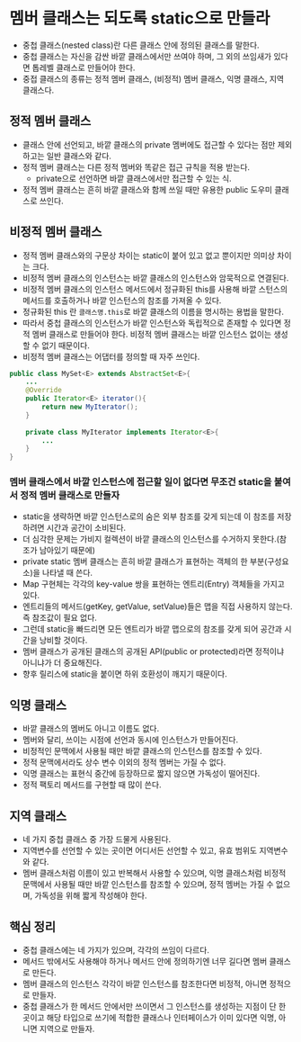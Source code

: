# 멤버 클래스는 되도록 static으로 만들라

- 중첩 클래스(nested class)란 다른 클래스 안에 정의된 클래스를 말한다.
- 중첩 클래스는 자신을 감싼 바깥 클래스에서만 쓰여야 하며, 그 외의 쓰임새가 있다면 톱레벨 클래스로 만들어야 한다.
- 중접 클래스의 종류는 정적 멤버 클래스, (비정적) 멤버 클래스, 익명 클래스, 지역 클래스다.

## 정적 멤버 클래스

- 클래스 안에 선언되고, 바깥 클래스의 private 멤버에도 접근할 수 있다는 점만 제외하고는 일반 클래스와 같다.
- 정적 멤버 클래스는 다른 정적 멤버와 똑같은 접근 규칙을 적용 받는다.
  - private으로 선언하면 바깥 클래스에서만 접근할 수 있는 식.
- 정적 멤버 클래스는 흔히 바깥 클래스와 함께 쓰일 때만 유용한 public 도우미 클래스로 쓰인다.

## 비정적 멤버 클래스

- 정적 멤버 클래스와의 구문상 차이는 static이 붙어 있고 없고 뿐이지만 의미상 차이는 크다.
- 비정적 멤버 클래스의 인스턴스는 바깥 클래스의 인스턴스와 암묵적으로 연결된다.
- 비정적 멤버 클래스의 인스턴스 메서드에서 정규화된 this를 사용해 바깥 스턴스의 메서드를 호출하거나
바깥 인스턴스의 참조를 가져올 수 있다.
- 정규화된 this 란 `클래스명.this`로 바깥 클래스의 이름을 명시하는 용법을 말한다.
- 따라서 중첩 클래스의 인스턴스가 바깥 인스턴스와 독립적으로 존재할 수 있다면 정적 멤버 클래스로 만들어야 한다. 비정적 멤버 클래스는
바깥 인스턴스 없이는 생성할 수 없기 때문이다.
- 비정적 멤버 클래스는 어댑터를 정의할 때 자주 쓰인다.
```java
public class MySet<E> extends AbstractSet<E>{
    ...
    @Override 
    public Iterator<E> iterator(){
        return new MyIterator();
    }
    
    private class MyIterator implements Iterator<E>{
        ...
    }
}
```

### 멤버 클래스에서 바깥 인스턴스에 접근할 일이 없다면 무조건 static을 붙여서 정적 멤버 클래스로 만들자

- static을 생략하면 바깥 인스턴스로의 숨은 외부 참조를 갖게 되는데 이 참조를 저장하려면 시간과 공간이 소비된다.
- 더 심각한 문제는 가비지 컬렉션이 바깥 클래스의 인스턴스를 수거하지 못한다.(참조가 남아있기 때문에)
- private static 멤버 클래스는 흔히 바깥 클래스가 표현하는 객체의 한 부분(구성요소)을 나타낼 때 쓴다.
- Map 구현체는 각각의 key-value 쌍을 표현하는 엔트리(Entry) 객체들을 가지고 있다.
- 엔트리들의 메서드(getKey, getValue, setValue)들은 맵을 직접 사용하지 않는다. 즉 참조값이 필요 없다.
- 그런데 static을 빠드리면 모든 엔트리가 바깥 맵으로의 참조를 갖게 되어 공간과 시간을 낭비할 것이다.
- 멤버 클래스가 공개된 클래스의 공개된 API(public or protected)라면 정적이냐 아니냐가 더 중요해진다.
- 향후 릴리스에 static을 붙이면 하위 호환성이 깨지기 때문이다.

## 익명 클래스

- 바깥 클래스의 멤버도 아니고 이름도 없다.
- 멤버와 달리, 쓰이는 시점에 선언과 동시에 인스턴스가 만들어진다.
- 비정적인 문맥에서 사용될 때만 바깥 클래스의 인스턴스를 참조할 수 있다.
- 정적 문맥에서라도 상수 변수 이외의 정적 멤버는 가질 수 없다.
- 익명 클래스는 표현식 중간에 등장하므로 짧지 않으면 가독성이 떨어진다.
- 정적 팩토리 메서드를 구현할 때 많이 쓴다.

## 지역 클래스

- 네 가지 중첩 클래스 중 가장 드물게 사용된다.
- 지역변수를 선언할 수 있는 곳이면 어디서든 선언할 수 있고, 유효 범위도 지역변수와 같다.
- 멤버 클래스처럼 이름이 있고 반복해서 사용할 수 있으며, 익명 클래스처럼 비정적 문맥에서 사용될 때만 바깥 인스턴스를 
참조할 수 있으며, 정적 멤버는 가질 수 없으며, 가독성을 위해 짧게 작성해야 한다.

## 핵심 정리

- 중첩 클래스에는 네 가지가 있으며, 각각의 쓰임이 다르다.
- 메서드 밖에서도 사용해야 하거나 메서드 안에 정의하기엔 너무 길다면 멤버 클래스로 만든다.
- 멤버 클래스의 인스턴스 각각이 바깥 인스턴스를 참조한다면 비정적, 아니면 정적으로 만들자.
- 중첩 클래스가 한 메서드 안에서만 쓰이면서 그 인스턴스를 생성하는 지점이 단 한 곳이고 해당 타입으로 쓰기에 적합한 클래스나
인터페이스가 이미 있다면 익명, 아니면 지역으로 만들자.
